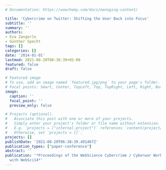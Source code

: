 ```yaml
---
# Documentation: https://wowchemy.com/docs/managing-content/

title: 'Cybercrime on Twitter: Shifting the User Back into Focus'
subtitle: ''
summary: ''
authors:
- Eva Zangerle
- Günther Specht
tags: []
categories: []
date: '2014-01-01'
lastmod: 2021-08-20T08:38:39+02:00
featured: false
draft: false

# Featured image
# To use, add an image named `featured.jpg/png` to your page's folder.
# Focal points: Smart, Center, TopLeft, Top, TopRight, Left, Right, BottomLeft, Bottom, BottomRight.
image:
  caption: ''
  focal_point: ''
  preview_only: false

# Projects (optional).
#   Associate this post with one or more of your projects.
#   Simply enter your project's folder or file name without extension.
#   E.g. `projects = ["internal-project"]` references `content/project/deep-learning/index.md`.
#   Otherwise, set `projects = []`.
projects: []
publishDate: '2021-08-20T06:38:39.491467Z'
publication_types: ["paper-conference"]
abstract: ''
publication: '*Proceedings of the WebScience Cybercrime / Cyberwar Workshop, co-located
  with WebSci14*'
---
```

